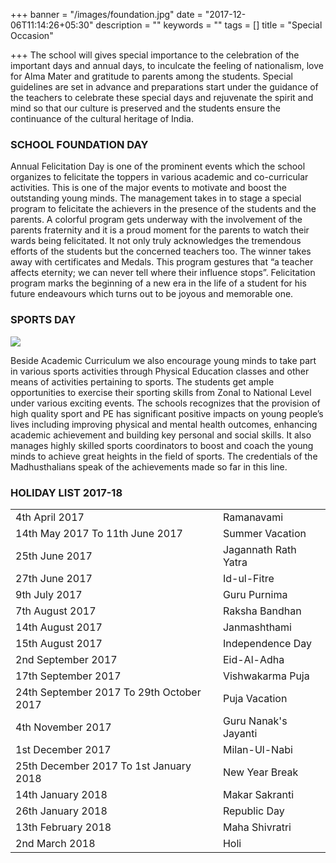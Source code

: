 +++
banner = "/images/foundation.jpg"
date = "2017-12-06T11:14:26+05:30"
description = ""
keywords = ""
tags = []
title = "Special Occasion"

+++
The school will gives special importance to the celebration of the important days and annual days, to inculcate the feeling of nationalism, love for Alma Mater and gratitude to parents among the students.
Special guidelines are set in advance and preparations start under the guidance of the teachers to celebrate these special days and rejuvenate the spirit and mind so that our culture is preserved and the students ensure the continuance of the cultural heritage of India.

### SCHOOL FOUNDATION DAY

Annual Felicitation Day is one of the prominent events which the school organizes to felicitate the toppers in various academic and co-curricular activities. This is one of the major events to motivate and boost the outstanding young minds. The management takes in to stage a special program to felicitate the achievers in the presence of the students and the parents. A colorful program gets underway with the involvement of the parents fraternity and it is a proud moment for the parents to watch their wards being felicitated. It not only truly acknowledges the tremendous efforts of the students but the concerned teachers too. The winner takes away with certificates and Medals. This program gestures that “a teacher affects eternity; we can never tell where their influence stops”. Felicitation program marks the beginning of a new era in the life of a student for his future endeavours which turns out to be joyous and memorable one.

### SPORTS DAY

![](/madhusthali/uploads/2017/12/20/IMG_3038.jpg)

Beside Academic Curriculum we also encourage young minds to take part in various sports activities through Physical Education classes and other means of activities pertaining to sports. The students get ample opportunities to exercise their sporting skills from Zonal to National Level under various exciting events. The schools recognizes that the provision of high quality sport and PE has significant positive impacts on young people’s lives including improving physical and mental health outcomes, enhancing academic achievement and building key personal and social skills. It also manages highly skilled sports coordinators to boost and coach the young minds to achieve great heights in the field of sports. The credentials of the Madhusthalians speak of the achievements made so far in this line.

### HOLIDAY LIST 2017-18

<table class="fees-table">
<tr>
<td>4th April 2017</td>
<td>Ramanavami</td>
<tr>
<td>14th May 2017 To 11th June 2017</td>
<td>Summer Vacation</td>
</tr>
<tr>
<td>25th June 2017</td>
<td>Jagannath Rath Yatra</td>
</tr>
<tr>
<td>27th June 2017</td>
<td>Id-ul-Fitre</td>
</tr>
<tr>
<td>9th July 2017</td>
<td>Guru Purnima</td>
</tr>
<tr>
<td>7th August 2017</td>
<td>Raksha Bandhan</td>
</tr>
<tr>
<td>14th August 2017</td>
<td>Janmashthami</td>
</tr>
<tr>
<td>15th August 2017</td>
<td>Independence Day</td>
</tr>
<tr>
<td>2nd September 2017</td>
<td>Eid-Al-Adha</td>
</tr>
<tr>
<td>17th September 2017</td>
<td>Vishwakarma Puja</td>
</tr>
<tr>
<td>24th September 2017 To 29th October 2017</td>
<td>Puja Vacation</td>
</tr>
<tr>
<td>4th November 2017</td>
<td>Guru Nanak's Jayanti</td>
</tr>
<tr>
<td>1st December 2017</td>
<td>Milan-Ul-Nabi</td>
</tr>
<tr>
<td>25th December 2017 To 1st January 2018</td>
<td>New Year Break</td>
</tr>
<tr>
<td>14th January 2018</td>
<td>Makar Sakranti</td>
</tr>
<tr>
<td>26th January 2018</td>
<td>Republic Day</td>
</tr>
<tr>
<td>13th February 2018</td>
<td>Maha Shivratri</td>
</tr>
<tr>
<td>2nd March 2018</td>
<td>Holi</td>
</tr>
</table>
